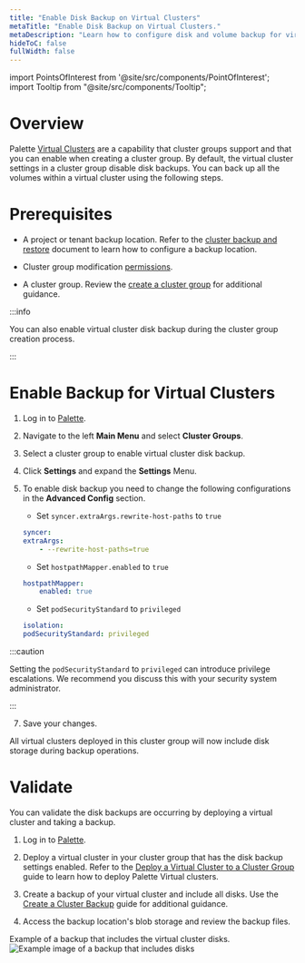 ```yaml
---
title: "Enable Disk Backup on Virtual Clusters"
metaTitle: "Enable Disk Backup on Virtual Clusters."
metaDescription: "Learn how to configure disk and volume backup for virtual clusters in a cluster group."
hideToC: false
fullWidth: false
---
```





import PointsOfInterest from '@site/src/components/PointOfInterest';
import Tooltip from "@site/src/components/Tooltip";

# Overview

Palette [Virtual Clusters](/clusters/palette-virtual-clusters) are a capability that cluster groups support and that you can enable when creating a cluster group. By default, the virtual cluster settings in a cluster group disable disk backups. You can back up all the volumes within a virtual cluster using the following steps. 

# Prerequisites

* A project or tenant backup location. Refer to the [cluster backup and restore](/clusters/cluster-management/backup-restore#clusterbackupandrestore) document to learn how to configure a backup location.

* Cluster group modification [permissions](/user-management/palette-rbac).

* A cluster group. Review the [create a cluster group](/clusters/cluster-groups/create-cluster-group) for additional guidance.


:::info

You can also enable virtual cluster disk backup during the cluster group creation process.

:::


# Enable Backup for Virtual Clusters

1. Log in to [Palette](https://console.spectrocloud.com).


2. Navigate to the left **Main Menu** and select **Cluster Groups**.


3. Select a cluster group to enable virtual cluster disk backup.


4. Click **Settings** and expand the **Settings** Menu.


5. To enable disk backup you need to change the following configurations in the **Advanced Config** section.

    - Set `syncer.extraArgs.rewrite-host-paths` to `true`
    ```yaml
    syncer:
    extraArgs:
        - --rewrite-host-paths=true
    ```
    - Set `hostpathMapper.enabled` to `true`
    ```yaml
    hostpathMapper:
        enabled: true
    ```
    - Set `podSecurityStandard` to `privileged`
    ```yaml
    isolation:
    podSecurityStandard: privileged
    ```

:::caution

Setting the `podSecurityStandard` to `privileged` can introduce privilege escalations. We recommend you discuss this with your security system administrator.

:::

7. Save your changes.


All virtual clusters deployed in this cluster group will now include disk storage during backup operations.

# Validate


You can validate the disk backups are occurring by deploying a virtual cluster and taking a backup. 

1. Log in to [Palette](https://console.spectrocloud.com).


2. Deploy a virtual cluster in your cluster group that has the disk backup settings enabled. Refer to the [Deploy a Virtual Cluster to a Cluster Group](/clusters/palette-virtual-clusters/deploy-virtual-cluster) guide to learn how to deploy Palette Virtual clusters.


3. Create a backup of your virtual cluster and include all disks. Use the [Create a Cluster Backup](/clusters/cluster-management/backup-restore#createaclusterbackup) guide for additional guidance.


4. Access the backup location's blob storage and review the backup files.

Example of a backup that includes the virtual cluster disks.
![Example image of a backup that includes disks](/assets/docs/images/clusters_cluster-groups_cluster-group-backups_backup-overview.png)